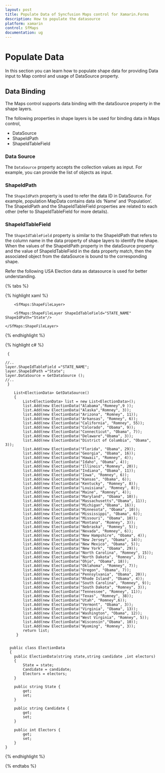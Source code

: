 ```yaml
---
layout: post
title: Populate Data of Syncfusion Maps control for Xamarin.Forms 
description: How to populate the datasource
platform: xamarin
control: SfMaps 
documentation: ug
---
```


# Populate Data

In this section you can learn how to populate shape data for providing Data input to Map control and usage of DataSource property.

## Data Binding

The Maps control supports data binding with the dataSource property in the shape layers.

The following properties in shape layers is be used for binding data in Maps control,

* DataSource
* ShapeIdPath
* ShapeIdTableField

### Data Source

The `DataSource` property accepts the collection values as input. For example, you can provide the list of objects as input.

### ShapeIdPath

The `ShapeIdPath` property is used to refer the data ID in DataSource. For example, population MapData contains data ids ‘Name’ and ‘Population’. The ShapeIdPath and the ShapeIdTableField properties are related to each other (refer to ShapeIdTableField for more details).

### ShapeIdTableField

The `ShapeIdTableField` property is similar to the ShapeIdPath that refers to the column name in the data property of shape layers to identify the shape. When the values of the ShapeIdPath property in the dataSource property and the value of ShapeIdTableField in the data property match, then the associated object from the dataSource is bound to the corresponding shape.

Refer the following USA Election data as datasource is used for better understanding.

{% tabs %}

{% highlight xaml %}

        <SfMaps:ShapeFileLayer>
    
        <SfMaps:ShapeFileLayer ShapeIdTableField="STATE_NAME" ShapeIdPath="State"/>
                                                    
    </SfMaps:ShapeFileLayer>           


{% endhighlight %}


{% highlight c# %}

     {
    
    //..           
    layer.ShapeIdTableField ="STATE_NAME";
    layer.ShapeIdPath ="State";
    layer.DataSource = GetDataSource ();
    //..
     }

        List<ElectionData> GetDataSource()
        {
            List<ElectionData> list = new List<ElectionData>();
            list.Add(new ElectionData("Alabama","Romney",9 ));
            list.Add(new ElectionData("Alaska","Romney", 3));
            list.Add(new ElectionData("Arizona", "Romney", 11));
            list.Add(new ElectionData("Arkansas", "Romney", 6));
            list.Add(new ElectionData("California", "Romney", 55));
            list.Add(new ElectionData("Colorado", "Obama", 9));
            list.Add(new ElectionData("Connecticut", "Obama", 7));
            list.Add(new ElectionData("Delaware","Obama", 3));
            list.Add(new ElectionData("District of Columbia", "Obama", 3));
            list.Add(new ElectionData("Florida", "Obama", 29));
            list.Add(new ElectionData("Georgia", "Obama", 16));
            list.Add(new ElectionData("Hawaii", "Romney", 4));
            list.Add(new ElectionData("Idaho", "Obama", 4));
            list.Add(new ElectionData("Illinois","Romney", 20));
            list.Add(new ElectionData("Indiana", "Obama", 11));
            list.Add(new ElectionData("Iowa", "Romney", 6));
            list.Add(new ElectionData("Kansas", "Obama", 6));
            list.Add(new ElectionData("Kentucky", "Romney", 8));
            list.Add(new ElectionData("Louisiana", "Romney", 8));
            list.Add(new ElectionData("Maine", "Romney", 4));
            list.Add(new ElectionData("Maryland", "Obama", 10));
            list.Add(new ElectionData("Massachusetts","Obama", 11));
            list.Add(new ElectionData("Michigan","Obama", 16));
            list.Add(new ElectionData("Minnesota", "Obama", 10));
            list.Add(new ElectionData("Mississippi", "Obama", 6));
            list.Add(new ElectionData("Missouri", "Obama", 10));
            list.Add(new ElectionData("Montana", "Romney", 3));
            list.Add(new ElectionData("Nebraska", "Romney", 5));
            list.Add(new ElectionData("Nevada", "Romney", 6));
            list.Add(new ElectionData("New Hampshire", "Obama", 4));
            list.Add(new ElectionData("New Jersey", "Obama", 14));
            list.Add(new ElectionData("New Mexico", "Obama", 5));
            list.Add(new ElectionData("New York", "Obama", 29));
            list.Add(new ElectionData("North Carolina", "Romney", 15));
            list.Add(new ElectionData("North Dakota", "Romney", 3));
            list.Add(new ElectionData("Ohio", "Obama", 18));
            list.Add(new ElectionData("Oklahoma", "Romney", 7));
            list.Add(new ElectionData("Oregon", "Obama", 7));
            list.Add(new ElectionData("Pennsylvania", "Obama", 20));
            list.Add(new ElectionData("Rhode Island", "Obama", 4));
            list.Add(new ElectionData("South Carolina", "Romney", 9));
            list.Add(new ElectionData("South Dakota", "Romney", 3));
            list.Add(new ElectionData("Tennessee", "Romney", 11));
            list.Add(new ElectionData("Texas", "Romney", 38));
            list.Add(new ElectionData("Utah", "Romney",6));
            list.Add(new ElectionData("Vermont", "Obama", 3));
            list.Add(new ElectionData("Virginia", "Obama", 13));
            list.Add(new ElectionData("Washington", "Obama", 12));
            list.Add(new ElectionData("West Virginia", "Romney", 5));
            list.Add(new ElectionData("Wisconsin","Obama", 10));
            list.Add(new ElectionData("Wyoming", "Romney", 3));
            return list;
         }


      public class ElectionData
	  {
		public ElectionData(string state,string candidate ,int electors)
		{
		    State = state;
			Candidate = candidate;
			Electors = electors;
		}

		public string State {
			get;
			set;
		}

		public string Candidate {
			get;
			set;
		}

		public int Electors {
			get;
			set;
		}
	}



{% endhighlight %}


{% endtabs %}